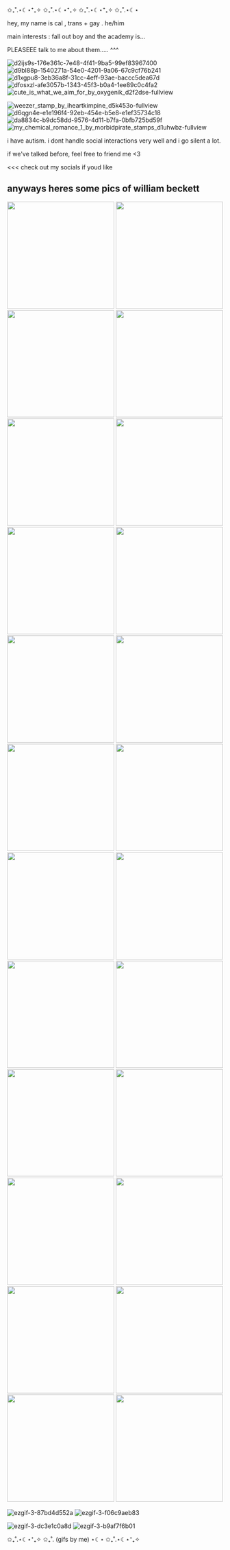 ✩₊˚.⋆☾⋆⁺₊✧ ✩₊˚.⋆☾⋆⁺₊✧ ✩₊˚.⋆☾⋆⁺₊✧ ✩₊˚.⋆☾⋆

hey, my name is cal , trans + gay . he/him

main interests : fall out boy and the academy is...

PLEASEEE talk to me about them..... ^^^

![d2ijs9s-176e361c-7e48-4f41-9ba5-99ef83967400](https://github.com/ghostlyjealousy/ghostlyjealousy/assets/167539182/ad260f5b-e4d3-4835-b707-210dde60e62a) ![d9bl88p-1540271a-54e0-4201-9a06-67c9cf76b241](https://github.com/ghostlyjealousy/ghostlyjealousy/assets/167539182/06f26bd1-59db-4153-a0bb-160bfb025785)
 ![d1xgpu8-3eb36a8f-31cc-4eff-93ae-baccc5dea67d](https://github.com/ghostlyjealousy/ghostlyjealousy/assets/167539182/f49c77be-a5ff-435f-9108-fc574b625327) ![dfosxzl-afe3057b-1343-45f3-b0a4-1ee89c0c4fa2](https://github.com/ghostlyjealousy/ghostlyjealousy/assets/167539182/25279c10-5434-47bc-b644-450ebeaa9c31) ![cute_is_what_we_aim_for_by_oxygenik_d2f2dse-fullview](https://github.com/ghostlyjealousy/ghostlyjealousy/assets/167539182/2f3bd5cf-5e8a-49b9-909b-6340416be2c1) 
 
 ![weezer_stamp_by_iheartkimpine_d5k453o-fullview](https://github.com/ghostlyjealousy/ghostlyjealousy/assets/167539182/b7c2820d-7fa0-44f9-97ad-620aef4ae24a) ![d6qgn4e-e1e196f4-92eb-454e-b5e8-e1ef35734c18](https://github.com/ghostlyjealousy/ghostlyjealousy/assets/167539182/70e1a122-e350-452c-940f-230813aa0979) ![da8834c-b9dc58dd-9576-4d11-b7fa-0bfb725bd59f](https://github.com/ghostlyjealousy/ghostlyjealousy/assets/167539182/a24f1dac-4b9d-4c5a-ac70-aedf8d340c12) ![my_chemical_romance_1_by_morbidpirate_stamps_d1uhwbz-fullview](https://github.com/ghostlyjealousy/ghostlyjealousy/assets/167539182/486cc188-9028-40b6-a8f9-356fdda54cd7)

i have autism. i dont handle social interactions very well and i go silent a lot.

if we've talked before, feel free to friend me <3

<<< check out my socials if youd like 

## anyways heres some pics of william beckett 
<img src="https://github.com/ghostlyjealousy/ghostlyjealousy/assets/167539182/00af4a34-ecfa-4599-8fd6-86755ecdcb75" width="250">  <img src="https://github.com/ghostlyjealousy/ghostlyjealousy/assets/167539182/1d9ab1b5-920e-45e2-b6d5-821467dea75b" width="250"> <img src="https://github.com/ghostlyjealousy/ghostlyjealousy/assets/167539182/6b15e8a8-3cde-423e-bda2-3e56b3831ab1" width="250"> <img src="https://github.com/ghostlyjealousy/ghostlyjealousy/assets/167539182/0d55a2b4-4cb4-4fbf-a6b5-a5e660bf1a70" width="250"> <img src="https://github.com/ghostlyjealousy/ghostlyjealousy/assets/167539182/37b96bb1-f7a0-4806-9fc5-b42ee456584a" width="250"> <img src="https://github.com/ghostlyjealousy/ghostlyjealousy/assets/167539182/5005699b-bb27-4bcc-8506-e953c4ebf4c3" width="250"> <img src="https://github.com/ghostlyjealousy/ghostlyjealousy/assets/167539182/33cf1060-a7e7-410b-a955-ec2d3e521fb3" width="250"> <img src="https://github.com/ghostlyjealousy/ghostlyjealousy/assets/167539182/cbeef494-ca4c-436c-95e0-0e4df55e5d39" width="250"> <img src="https://github.com/ghostlyjealousy/ghostlyjealousy/assets/167539182/eaa59a25-b287-4d5a-a4ff-20386711eb43" width="250"> <img src="https://github.com/ghostlyjealousy/ghostlyjealousy/assets/167539182/de4debd6-51b4-4847-907d-0882024d51f1" width="250"> <img src="https://github.com/ghostlyjealousy/ghostlyjealousy/assets/167539182/e19a5e7f-0f28-4553-a3b5-beacfc98e63f" width="250"> <img src="https://github.com/ghostlyjealousy/ghostlyjealousy/assets/167539182/cc70a4c2-33c5-49e7-8b87-10d504e76e27" width="250"> <img src="https://github.com/ghostlyjealousy/ghostlyjealousy/assets/167539182/977cf1bd-5495-401f-8137-297f0a6c278c" width="250"> <img src="https://github.com/ghostlyjealousy/ghostlyjealousy/assets/167539182/9ef582f1-fc41-4143-b0fd-a230498af1f7" width="250"> <img src="https://github.com/ghostlyjealousy/ghostlyjealousy/assets/167539182/283673d7-af9a-4b0b-8d3d-51945d436e88" width="250"> <img src="https://github.com/ghostlyjealousy/ghostlyjealousy/assets/167539182/9068b261-a801-47cb-a14a-264b1d1c1506" width="250"> <img src="https://github.com/ghostlyjealousy/ghostlyjealousy/assets/167539182/ad35bda2-c42e-4ed7-8d92-d3deb9e21539" width="250"> <img src="https://github.com/ghostlyjealousy/ghostlyjealousy/assets/167539182/aa189370-ba2a-4cb1-bc6e-860f0084d8a5" width="250"> <img src="https://github.com/ghostlyjealousy/ghostlyjealousy/assets/167539182/c091e5ca-fc0e-4a21-a6e8-08baa3531545" width="250"> <img src="https://github.com/ghostlyjealousy/ghostlyjealousy/assets/167539182/0dbfa5cd-f0ef-46fd-8ecf-77458e0e3ebd" width="250"> <img src="https://github.com/ghostlyjealousy/ghostlyjealousy/assets/167539182/102a1a39-e50c-4b34-a6c3-c62991ba5a38" width="250"> <img src="https://github.com/ghostlyjealousy/ghostlyjealousy/assets/167539182/81983d59-b6dc-439d-8beb-c09769768302" width="250"> <img src="https://github.com/ghostlyjealousy/ghostlyjealousy/assets/167539182/1aa90684-7fd2-42d6-9273-665c81efc75b" width="250"> <img src="https://github.com/ghostlyjealousy/ghostlyjealousy/assets/167539182/e7935040-37b0-4b47-a0f3-74ff52742903" width="250">

![ezgif-3-87bd4d552a](https://github.com/ghostlyjealousy/ghostlyjealousy/assets/167539182/f9525dec-9aaa-4ddc-a7f3-b48b04e5a72e) ![ezgif-3-f06c9aeb83](https://github.com/ghostlyjealousy/ghostlyjealousy/assets/167539182/f0a3cf31-783a-4c4b-9519-ac4deaf59fce) 

![ezgif-3-dc3e1c0a8d](https://github.com/ghostlyjealousy/ghostlyjealousy/assets/167539182/4b7db72b-a23f-44f6-b585-f08c6eea6448) ![ezgif-3-b9af7f6b01](https://github.com/ghostlyjealousy/ghostlyjealousy/assets/167539182/d353f7d0-339b-4a1a-95cf-ad71569e6a4f)

✩₊˚.⋆☾⋆⁺₊✧ ✩₊˚. (gifs by me) ⋆☾⋆ ✩₊˚.⋆☾⋆⁺₊✧
